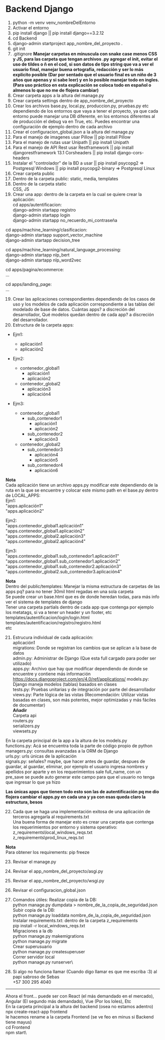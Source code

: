 # Backend Django
1. python -m venv venv_nombreDelEntorno
2. Activar el entorno
3. pip install django || pip install django==3.2.12
4. cd Backend
5. django-admin startproject app_nombre_del_proyecto .
6. git init
7. .gitignore
**Manejar carpetas en minuscula con snake case menos CSS y JS, para las carpeta que tengan archivos .py agregar el init, evitar el uso de tildes o ñ en el cod, si son datos de tipo string que va a ver el usuario final, manejar buena ortografía, redacción y ser lo más explícito posible (Dar por sentado que el usuario final es un niño de 3 años que apenas y si sabe leer) y en lo posible manejar todo en ingles. (Para uso práctico en esta explicación se coloca todo en español o almenos lo que no me de flojera cambiar)**
8. Crear carpeta apps a la altura del manage.py
9. Crear carpeta settings dentro de app_nombre_del_proyecto
10. Crear los archivos base.py, local.py, produccion.py, pruebas.py etc dependiendo de los entornos que vaya a tener el proyecto, ya que cada entorno puede manejar una DB diferente, en los entornos diferentes al de producción el debug va en True, etc. Puedes encontrar una configuración de ejemplo dentro de cada archivo
10. Crear el configuracion_global.json a la altura del manage.py
11. Para el manejo de imagenes usar Pillow || pip install Pillow
12. Para el manejo de rutas usar Unipath || pip install Unipath
13. Para el manejo de API Rest usar Restframework || pip install djangorestframework
13.1 Corsheaders || pip install django-cors-headers
14. Instalar el "controlador" de la BD a usar || pip install psycopg2 => Postgresql Windows || pip install psycopg2-binary => Postgresql Linux
15. Crear carpeta public
16. Dentro de la carpeta public:
static, media, templates
17. Dentro de la carpeta static\
CSS, JS
18. Crear una app: dentro de la carpeta en la cual se quiere crear la aplicación:\
cd apps/autentificacion:\
django-admin startapp registro\
django-admin startapp login\
django-admin startapp no_recuerdo_mi_contraseña

cd apps/machine_learning/clasificacion:\
django-admin startapp support_vector_machine\
django-admin startapp decision_tree

cd apps/machine_learning/natural_language_processing:\
django-admin startapp nlp_bert\
django-admin startapp nlp_word2vec

cd apps/pagina/ecommerce:\
...

cd apps/landing_page:\
...

19. Crear las aplicaciones correspondientes dependiendo de los casos de uso y los modelos de cada aplicación correspondiente a las tablas del modelado de base de datos. Cuántas apps? a discreción del desarrollador, Qué modelos quedan dentro de cada app? a discreción del desarrollador.
20. Estructura de la carpeta apps:
* Ejm1:
    - aplicación1
    - aplicación2

* Ejm2:
    - contenedor_global1
        - aplicación1
        - aplicación2
    - contenedor_global2
        - aplicación3
        - aplicación4

* Ejm3:
    - contenedor_global1
        - sub_contenedor1
            - aplicación1
            - aplicación2
        - sub_contenedor2
            - aplicación3
    - contenedor_global2
        - sub_contenedor3
            - aplicación4
            - aplicación5
        - sub_contenedor4
            - aplicación6

**Nota**\
Cada aplicación tiene un archivo apps.py modificar este dependiendo de la ruta en la que se encuentre y colocar este mismo path en el base.py dentro de LOCAL_APPS:\
Ejm1:\
"apps.aplicación1"\
"apps.aplicación2"

Ejm2:\
"apps.contenedor_global1.aplicación1"\
"apps.contenedor_global1.aplicación2"\
"apps.contenedor_global2.aplicación3"\
"apps.contenedor_global2.aplicación4"

Ejm3:\
"apps.contenedor_global1.sub_contenedor1.aplicación1"\
"apps.contenedor_global1.sub_contenedor1.aplicación2"\
"apps.contenedor_global1.sub_contenedor2.aplicación3"\
"apps.contenedor_global2.sub_contenedor3.aplicación4"

**Nota**\
Dentro del public/templates:
Manejar la misma estructura de carpetas de las apps pq? para no tener 30mil html regadas en una sola carpeta\
Se puede crear un base.html que es de donde heredan todas, para más info ver el sistema de templates de django\
Tener una carpeta partials dentro de cada app que contenga por ejemplo los metatags, si va a tener un header y un footer, etc\
templates/autentificacion/login/login.html\
templates/autentificacion/registro/registro.html\
etc

21. Estrucura individual de cada aplicación:\
aplicación1\
migrations: Donde se registran los cambios que se aplican a la base de datos\
admin.py: Administrar de Django (Que esta full cargado para poder ser utilizado)\
apps.py: Archivo que hay que modificar dependiendo de donde se encuentre y contiene más información\
https://docs.djangoproject.com/en/4.0/ref/applications/
models.py: Django maneja modelos (tablas) basados en clases\
tests.py: Pruebas unitarias y de integración por parte del desarrollador\
views.py: Parte lógica de las vistas (Recomendación: Utilizar vistas basadas en clases, son más potentes, mejor optimizadas y más fáciles de documentar)\
**Añadir**\
Carpeta api\
routers.py\
serializers.py\
viewsets.py

En la carpeta principal de la app a la altura de los models.py\
functions.py: Acá se encuentra toda la parte de código propio de python\
managers.py: consultas avanzadas a la ORM de Django\
urls.py: urls únicas de la aplicación\
signals.py: señales? maybe, que hacer antes de guardar, despues de guardar, al guardar, eliminar, por ejemplo el usuario ingresa nombres y apellidos por aparte y en los requerimientos sale full_name, con un pre_save se puede auto generar este campo para que el usuario no tenga que ingresar lo que ya hizo

**Las únicas apps que tienen todo esto son las de autentificación pq me dio flojera cambiar el apps.py en cada una y ya con esas queda claro la estructura, besos**

22. Cada que se haga una implementación exitosa de una aplicación de terceros agregarla al requirements.txt\
Una buena forma de manejar esto es crear una carpeta que contenga los requerimientos por entorno y sistema operativo:\
z_requirements\local_windows_reqs.txt\
z_requirements\prod_linux_reqs.txt

**Nota**\
Para obtener los requirements: pip freeze

23. Revisar el manage.py
24. Revisar el app_nombre_del_proyecto/asgi.py
25. Revisar el app_nombre_del_proyecto/wsgi.py
26. Revisar el configuracion_global.json

27. Comandos útiles:
Realizar copia de la DB:\
python manage.py dumpdata > nombre_de_la_copia_de_seguridad.json\
Subir copia de la DB:\
python manage.py loaddata nombre_de_la_copia_de_seguridad.json\
Instalar requirements.txt: dentro de la carpeta z_requirements\
pip install -r local_windows_reqs.txt\
Migraciones a la db\
python manage.py makemigrations\
python manage.py migrate\
Crear superusuario\
python manage.py createsuperuser\
Correr servidor local\
python manage.py runserver\

28. Si algo no funciona llamar (Cuando digo llamar es que me escriba :3) al papi sabroso de Sebas\
+57 300 295 4040

---
Ahora el front... puede ser con React (el más demandado en el mercado), Angular (El segundo más demandado), Vue (Por los loles), Etc\
En la carpeta principal a la altura del backend (osea no estamos adentro)\
npx create-react-app frontend\
le hacemos rename a la carpeta Frontend (se ve feo en minus si Backend tiene mayus)\
cd Frontend\
npm start\